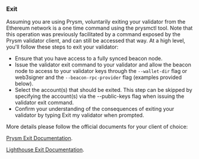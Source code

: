 ### Exit

Assuming you are using Prysm, voluntarily exiting your validator from the Ethereum network is a one time command using the prysmctl tool. Note that this operation was previously facilitated by a command exposed by the Prysm validator client, and can still be accessed that way. At a high level, you'll follow these steps to exit your validator:
- Ensure that you have access to a fully synced beacon node.
- Issue the validator exit command to your validator and allow the beacon node to access to your validator keys through the `--wallet-dir` flag or web3signer and the `--beacon-rpc-provider` flag (examples provided below).
- Select the account(s) that should be exited. This step can be skipped by specifying the account(s) via the --public-keys flag when issuing the validator exit command.
- Confirm your understanding of the consequences of exiting your validator by typing Exit my validator when prompted.

More details please follow the official documents for your client of choice:

[Prysm Exit Documentation](https://docs.prylabs.network/docs/wallet/exiting-a-validator).

[Lighthouse Exit Documentation](https://lighthouse-book.sigmaprime.io/voluntary-exit.html).


